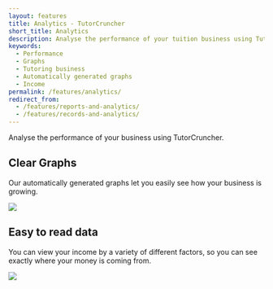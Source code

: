 ```yaml
---
layout: features
title: Analytics - TutorCruncher
short_title: Analytics
description: Analyse the performance of your tuition business using TutorCruncher. Automatically generated graphs let you see exactly where your income is coming from.
keywords:
  - Performance
  - Graphs
  - Tutoring business
  - Automatically generated graphs
  - Income
permalink: /features/analytics/
redirect_from:
  - /features/reports-and-analytics/
  - /features/records-and-analytics/
---
```

Analyse the performance of your business using TutorCruncher.

## Clear Graphs

Our automatically generated graphs let you easily see how your business is growing.

<a href="{{ site.static}}/img/features/analytics-graph.png" data-lightbox="lightbox" data-title="TutorCruncher's Analytics Graph" class="thumbnail">
  <img src="{{ site.static}}/img/features/analytics-graph.png" alt-text="TutorCruncher's Analytics Graph"/>
</a>

## Easy to read data

You can view your income by a variety of different factors, so you can see exactly where your money is coming from.

<a href="{{ site.static}}/img/features/income-breakdown.png" data-lightbox="lightbox" data-title="TutorCruncher's Income Breakdown" class="thumbnail">
  <img src="{{ site.static}}/img/features/income-breakdown.png" alt-text="TutorCruncher's Income Breakdown"/>
</a>